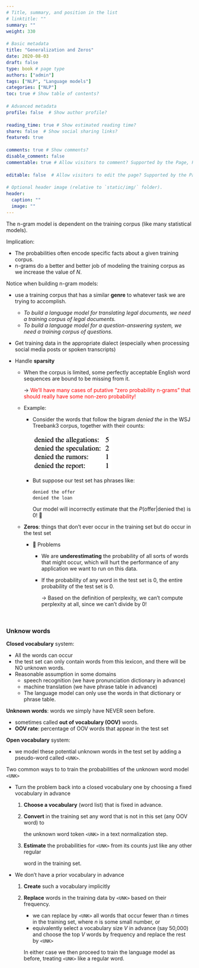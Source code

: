 ```yaml
---
# Title, summary, and position in the list
# linktitle: ""
summary: ""
weight: 330

# Basic metadata
title: "Generalization and Zeros"
date: 2020-08-03
draft: false
type: book # page type
authors: ["admin"]
tags: ["NLP", "Language models"]
categories: ["NLP"]
toc: true # Show table of contents?

# Advanced metadata
profile: false  # Show author profile?

reading_time: true # Show estimated reading time?
share: false  # Show social sharing links?
featured: true

comments: true # Show comments?
disable_comment: false
commentable: true # Allow visitors to comment? Supported by the Page, Post, and Docs content types.

editable: false  # Allow visitors to edit the page? Supported by the Page, Post, and Docs content types.

# Optional header image (relative to `static/img/` folder).
header:
  caption: ""
  image: ""
---
```


The n-gram model is dependent on the training corpus (like many statistical models).

Implication:

- The probabilities often encode specific facts about a given training corpus.
- n-grams do a better and better job of modeling the training corpus as we increase the value of $N$.

Notice when building n-gram models:

- use a training corpus that has a similar **genre** to whatever task we are trying to accomplish.

  - *To build a language model for translating legal documents, we need a training corpus of legal documents.*
  - *To build a language model for a question-answering system, we need a training corpus of questions.*

- Get training data in the appropriate dialect (especially when processing social media posts or spoken transcripts)

- Handle **sparsity**

  - When the corpus is limited, some perfectly acceptable English word sequences are bound to be missing from it.

    $\rightarrow$ <span style="color:red">We’ll have many cases of putative “zero probability n-grams” that should really have some non-zero probability! </span>

  - Example:

    - Consider the words that follow the bigram *denied the* in the WSJ Treebank3 corpus, together with their counts:

      ![截屏2020-06-03 12.03.38](https://raw.githubusercontent.com/EckoTan0804/upic-repo/master/uPic/截屏2020-06-03%2012.03.38-20200803105913667.png)

    - But suppose our test set has phrases like:

      ```
      denied the offer
      denied the loan
      ```

      Our model will incorrectly estimate that the $P(\text{offer}|\text{denied the})$ is 0! 🤪

  - **Zeros**: things that don’t ever occur in the training set but do occur in the test set

    - 🔴 Problems

      - We are **underestimating** the probability of all sorts of words that might occur, which will hurt the performance of any application we want to run on this data.

      - If the probability of any word in the test set is 0, the entire probability of the test set is 0.

        $\rightarrow$ Based on the definition of perplexity, we can’t compute perplexity at all, since we can’t divide by 0!

​				

### Unknow words

**Closed vocabulary** system: 

- All the words can occur
- the test set can only contain words from this lexicon, and there will be NO unknown words.
- Reasonable assumption in some domains
  - speech recognition (we have pronunciation dictionary in advance)
  - machine translation (we have phrase table in advance)
  - The language model can only use the words in that dictionary or phrase table.

**Unknown words**: words we simply have NEVER seen before.

- sometimes called **out of vocabulary (OOV)** words.
- **OOV rate**: percentage of OOV words that appear in the test set 

**Open vocabulary** system: 

- we model these potential unknown words in the test set by adding a pseudo-word called `<UNK>`.

Two common ways to to train the probabilities of the unknown word model `<UNK>`

- Turn the problem back into a closed vocabulary one by choosing a fixed vocabulary in advance

  1. **Choose a vocabulary** (word list) that is fixed in advance.

  2. **Convert** in the training set any word that is not in this set (any OOV word) to

     the unknown word token `<UNK>` in a text normalization step.

  3. **Estimate** the probabilities for `<UNK>` from its counts just like any other regular

     word in the training set.

- We don’t have a prior vocabulary in advance

  1. **Create** such a vocabulary implicitly

  2. **Replace** words in the training data by `<UNK>` based on their frequency.

     - we can replace by `<UNK>` all words that occur fewer than $n$ times in the training set, where $n$ is some small number, or
     - equivalently select a vocabulary size $V$ in advance (say 50,000) and choose the top  $V$ words by frequency and replace the rest by `<UNK>`

     In either case we then proceed to train the language model as before, treating `<UNK>` like a regular word.